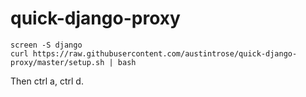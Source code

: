 # quick-django-proxy
```
screen -S django
curl https://raw.githubusercontent.com/austintrose/quick-django-proxy/master/setup.sh | bash
```
Then ctrl a, ctrl d.
